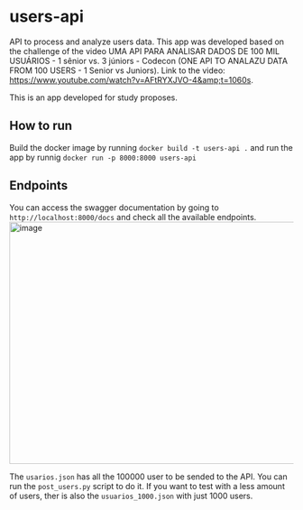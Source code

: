 # users-api
API to process and analyze users data. This app was developed based on the challenge of the video UMA API PARA ANALISAR DADOS DE 100 MIL USUÁRIOS - 1 sênior vs. 3 júniors - Codecon (ONE API TO ANALAZU DATA FROM 100 USERS - 1 Senior vs Juniors). Link to the video: https://www.youtube.com/watch?v=AFtRYXJVO-4&amp;t=1060s.

This is an app developed for study proposes.

## How to run
Build the docker image by running `docker build -t users-api .` and run the app by runnig `docker run -p 8000:8000 users-api`

## Endpoints
You can access the swagger documentation by going to `http://localhost:8000/docs` and check all the available endpoints.
<img width="1794" height="429" alt="image" src="https://github.com/user-attachments/assets/c6f9e8ad-3a39-4ace-85b2-68f40ed2f376" />

The `usarios.json` has all the 100000 user to be sended to the API. You can run the `post_users.py` script to do it. If you want to test with a less amount of users, ther is also the `usuarios_1000.json` with just 1000 users.
